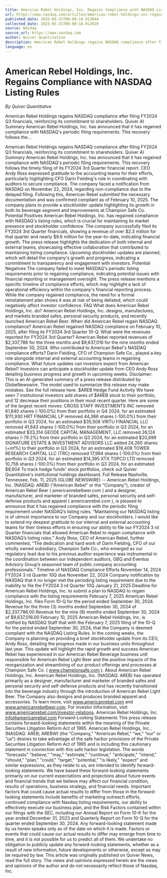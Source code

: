 ```yaml
---
title: American Rebel Holdings, Inc. Regains Compliance with NASDAQ Listing Rules
url: https://www.nasdaq.com/articles/american-rebel-holdings-inc-regains-compliance-nasdaq-listing-rules
published_date: 2025-05-31T00:00:18.913844
collected_date: 2025-05-31T00:00:18.913929
source: Nasdaq
source_url: https://www.nasdaq.com
author: Quiver Quantitative
description: American Rebel Holdings regains NASDAQ compliance after filing FY2024 Q3 financials, reinforcing its commitment to shareholders. Quiver AI Summary American Rebel Holdings, Inc. has announced that it has regained compliance with NASDAQ's periodic filing requirements. This recovery follows the...
language: en
---
```


# American Rebel Holdings, Inc. Regains Compliance with NASDAQ Listing Rules

*By Quiver Quantitative*

American Rebel Holdings regains NASDAQ compliance after filing FY2024 Q3 financials, reinforcing its commitment to shareholders. Quiver AI Summary American Rebel Holdings, Inc. has announced that it has regained compliance with NASDAQ's periodic filing requirements. This recovery follows the...

American Rebel Holdings regains NASDAQ compliance after filing FY2024 Q3 financials, reinforcing its commitment to shareholders. Quiver AI Summary American Rebel Holdings, Inc. has announced that it has regained compliance with NASDAQ's periodic filing requirements. This recovery follows the timely filing of its FY2024 3rd Quarter financial report. CEO Andy Ross expressed gratitude to the accounting teams for their efforts, particularly highlighting CFO Darin Fielding's role in coordinating with auditors to secure compliance. The company faced a notification from NASDAQ on November 22, 2024, regarding non-compliance due to the delayed filing. Following this, American Rebel submitted the necessary documentation and was confirmed compliant as of February 10, 2025. The company plans to provide a stockholder update highlighting its growth in both its beverage segment and improvements at Champion Safe Co. 
 Potential Positives American Rebel Holdings, Inc. has regained compliance with NASDAQ's listing rules, which is crucial for maintaining its market presence and stockholder confidence. The company successfully filed its FY2024 3rd Quarter financials, showing a revenue of over $2.3 million for that quarter and nearly $9.6 million for the year-to-date, indicating financial growth. The press release highlights the dedication of both internal and external teams, showcasing effective collaboration that contributed to maintaining listing compliance. Upcoming stockholder updates are planned, which will detail the company's growth and progress, indicating a commitment to transparency and engagement with investors. Potential Negatives The company failed to meet NASDAQ's periodic listing requirements prior to regaining compliance, indicating potential issues with financial reporting or management oversight. The press release mentions a specific timeline of compliance efforts, which may highlight a lack of operational efficiency within the company's financial reporting process. While the company regained compliance, the need for a formal reinstatement plan shows it was at risk of being delisted, which could negatively affect investor confidence. FAQ What does American Rebel Holdings, Inc. do? American Rebel Holdings, Inc. designs, manufactures, and markets branded safes, personal security products, and recently launched American Rebel Beer. When did American Rebel regain NASDAQ compliance? American Rebel regained NASDAQ compliance on February 10, 2025, after filing its FY2024 3rd Quarter 10-Q. What were the revenues reported for FY2024 3rd Quarter? American Rebel reported revenues of $2,337,786 for the three months and $9,637,016 for the nine months ended September 30, 2024. Who contributed to American Rebel's NASDAQ compliance efforts? Darin Fielding, CFO of Champion Safe Co., played a key role alongside internal and external accounting teams in regaining compliance. What future updates can investors expect from American Rebel? Investors can anticipate a stockholder update from CEO Andy Ross detailing business progress and growth in upcoming weeks. 
 Disclaimer: This is an AI-generated summary of a press release distributed by GlobeNewswire. The model used to summarize this release may make mistakes. See the full release here. $AREB Hedge Fund Activity We have seen 7 institutional investors add shares of $AREB stock to their portfolio, and 12 decrease their positions in their most recent quarter. Here are some of the largest recent moves: CROSS STAFF INVESTMENTS INC removed 61,840 shares (-100.0%) from their portfolio in Q4 2024, for an estimated $111,930 HRT FINANCIAL LP removed 44,386 shares (-100.0%) from their portfolio in Q3 2024, for an estimated $35,508 VIRTU FINANCIAL LLC removed 41,643 shares (-100.0%) from their portfolio in Q3 2024, for an estimated $33,314 GEODE CAPITAL MANAGEMENT, LLC removed 26,124 shares (-79.2%) from their portfolio in Q3 2024, for an estimated $20,899 SIGNATURE ESTATE &amp; INVESTMENT ADVISORS LLC added 24,260 shares (+inf%) to their portfolio in Q3 2024, for an estimated $19,408 TOWER RESEARCH CAPITAL LLC (TRC) removed 17,994 shares (-100.0%) from their portfolio in Q3 2024, for an estimated $14,395 XTX TOPCO LTD removed 10,756 shares (-100.0%) from their portfolio in Q3 2024, for an estimated $8,604 To track hedge funds' stock portfolios, check out Quiver Quantitative's institutional holdings dashboard. Full Release Nashville, Tennessee, Feb. 11, 2025 (GLOBE NEWSWIRE) -- American Rebel Holdings, Inc. (NASDAQ: AREB) ("American Rebel" or the "Company"), creator of American Rebel Beer ( americanrebelbeer.com ) and a designer, manufacturer, and marketer of branded safes, personal security and self-defense products and apparel ( americanrebel.com ), is pleased to announce that it has regained compliance with the periodic filing requirement under NASDAQ’s listing rules. “Maintaining our NASDAQ listing is of utmost importance to our Company and our stockholders. I would like to extend my deepest gratitude to our internal and external accounting teams for their tireless efforts in ensuring our ability to file our FY2024 3 rd Quarter financials that allowed American Rebel to regain compliance with NASDAQ’s listing rules.” Andy Ross, CEO of American Rebel, further commented, “The dedication and hard work of Darin Fielding, CFO of our wholly owned subsidiary, Champion Safe Co., who emerged as our regulatory lead due to his previous auditor experience was instrumental in the coordination between our independent auditors, GBQ and Eventus Advisory Group’s seasoned team of public company accounting professionals.” 
 Timeline of NASDAQ Compliance Efforts November 14, 2024 FY2024 3 rd Quarter 10Q due November 22, 2024 Company notification by NASDAQ that it no longer met the perioding listing requirement due to the inability to file the FY2024 3 rd Quarter 10Q January 21, 2025 Deadline for American Rebel Holdings, Inc. to submit a plan to NASDAQ to regain compliance with the listing requirements February 7, 2025 American Rebel Holdings, Inc. files Form 10-Q for the period ended September 30, 2024. Revenue for the three (3) months ended September 30, 2024 of $2,337,786.00 Revenue for the nine (9) months ended September 30, 2024 of $9,637,016.00 February 10, 2025 American Rebel Holdings, Inc. is notified by NASDAQ Staff that with the February 7, 2025 filing of the 10-Q for the period ended September 30, 2024, that the Company is deemed compliant with the NASDAQ Listing Rules. In the coming weeks, the Company is planning on providing a brief stockholder update from its CEO, Andy Ross, detailing the progress made in our business units throughout last year. This update will highlight the rapid growth and success American Rebel has experienced in our American Rebel Beverage business unit responsible for American Rebel Light Beer and the positive impacts of the reorganization and streamlining of our product offerings and processes at Champion Safe Co. ( www.championsafe.com ). About American Rebel Holdings, Inc. American Rebel Holdings, Inc. (NASDAQ: AREB) has operated primarily as a designer, manufacturer and marketer of branded safes and personal security and self-defense products and has recently transitioned into the beverage industry through the introduction of American Rebel Light Beer. The Company also designs and produces branded apparel and accessories. To learn more, visit www.americanrebel.com and www.americanrebelbeer.com. For investor information, visit www.americanrebel.com/investor-relations. American Rebel Holdings, Inc. info@americanrebel.com Forward-Looking Statements This press release contains forward-looking statements within the meaning of the Private Securities Litigation Reform Act of 1995. American Rebel Holdings, Inc., (NASDAQ: AREB; AREBW) (the “Company,” "American Rebel,” “we,” “our” or “us”) desires to take advantage of the safe harbor provisions of the Private Securities Litigation Reform Act of 1995 and is including this cautionary statement in connection with this safe harbor legislation. The words "forecasts" "believe," "may," "estimate," "continue," "anticipate," "intend," "should," "plan," "could," "target," "potential," "is likely," "expect" and similar expressions, as they relate to us, are intended to identify forward-looking statements. We have based these forward-looking statements primarily on our current expectations and projections about future events and financial trends that we believe may affect our financial condition, results of operations, business strategy, and financial needs. Important factors that could cause actual results to differ from those in the forward-looking statements include benefits of marketing outreach efforts, continued compliance with Nasdaq listing requirements, our ability to effectively execute our business plan, and the Risk Factors contained within our filings with the SEC, including our Annual Report on Form 10-K for the year ended December 31, 2023 and Quarterly Report on Form 10-Q for the quarter ended September 30, 2024. Any forward-looking statement made by us herein speaks only as of the date on which it is made. Factors or events that could cause our actual results to differ may emerge from time to time, and it is not possible for us to predict all of them. We undertake no obligation to publicly update any forward-looking statements, whether as a result of new information, future developments or otherwise, except as may be required by law. 
 This article was originally published on Quiver News, read the full story. 
 The views and opinions expressed herein are the views and opinions of the author and do not necessarily reflect those of Nasdaq, Inc.